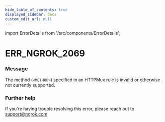 ```yaml
---
hide_table_of_contents: true
displayed_sidebar: docs
custom_edit_url: null
---
```


import ErrorDetails from '/src/components/ErrorDetails';

# ERR_NGROK_2069

### Message
The method (`<METHOD>`) specified in an HTTPMux rule is invalid or otherwise not currently supported.

### Further help
If you're having trouble resolving this error, please reach out to [support@ngrok.com](mailto:support@ngrok.com?subject=Help%20with%20ERR_NGROK_2069)

<ErrorDetails error='err_ngrok_2069' />
